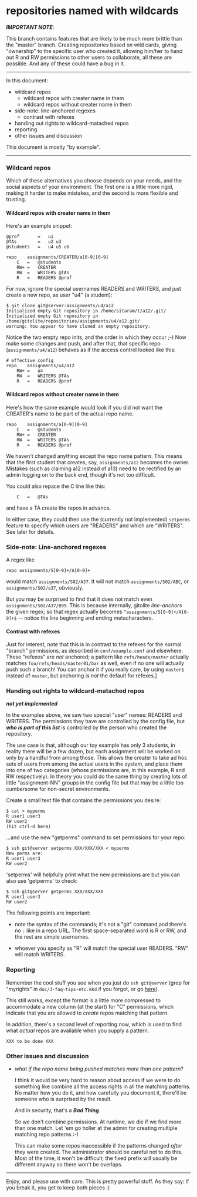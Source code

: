 # repositories named with wildcards

***IMPORTANT NOTE***:

This branch contains features that are likely to be much more brittle than the
"master" branch.  Creating repositories based on wild cards, giving
"ownership" to the specific user who created it, allowing him/her to hand out
R and RW permissions to other users to collaborate, all these are possible.
And any of these could have a bug in it.

----

In this document:

  * wildcard repos
      * wildcard repos with creater name in them
      * wildcard repos without creater name in them
  * side-note: line-anchored regexes
      * contrast with refexes
  * handing out rights to wildcard-matached repos
  * reporting
  * other issues and discussion

This document is mostly "by example".

----

### Wildcard repos

Which of these alternatives you choose depends on your needs, and the social
aspects of your environment.  The first one is a little more rigid, making it
harder to make mistakes, and the second is more flexible and trusting.

#### Wildcard repos with creater name in them

Here's an example snippet:

    @prof       =   u1
    @TAs        =   u2 u3
    @students   =   u4 u5 u6

    repo    assignments/CREATER/a[0-9][0-9]
        C   =   @students
        RW+ =   CREATER
        RW  =   WRITERS @TAs
        R   =   READERS @prof

For now, ignore the special usernames READERS and WRITERS, and just create a
new repo, as user "u4" (a student):

    $ git clone git@server:assignments/u4/a12
    Initialized empty Git repository in /home/sitaram/t/a12/.git/
    Initialized empty Git repository in /home/gitolite/repositories/assignments/u4/a12.git/
    warning: You appear to have cloned an empty repository.

Notice the *two* empty repo inits, and the order in which they occur ;-)  Now
make some changes and push, and after that, that specific repo
(`assignments/u4/a12`) behaves as if the access control looked like this:

    # effective config
    repo    assignments/u4/a12
        RW+ =   u4
        RW  =   WRITERS @TAs
        R   =   READERS @prof

#### Wildcard repos without creater name in them

Here's how the same example would look if you did not want the CREATER's name
to be part of the actual repo name.

    repo    assignments/a[0-9][0-9]
        C   =   @students
        RW+ =   CREATER
        RW  =   WRITERS @TAs
        R   =   READERS @prof

We haven't changed anything except the repo name pattern.  This means that the
first student that creates, say, `assignments/a12` becomes the owner.
Mistakes (such as claiming a12 instead of a13) need to be rectified by an
admin logging on to the back end, though it's not too difficult.

You could also repace the C line like this:

        C   =   @TAs

and have a TA create the repos in advance.

In either case, they could then use the (currently not implemented) `setperms`
feature to specify which users are "READERS" and which are "WRITERS".  See
later for details.

### Side-note: Line-anchored regexes

A regex like

    repo assignments/S[0-9]+/A[0-9]+

would match `assignments/S02/A37`.  It will not match `assignments/S02/ABC`,
or `assignments/S02/a37`, obviously.

But you may be surprised to find that it does not match even
`assignments/S02/A37/B99`.  This is because internally, gitolite
*line-anchors* the given regex; so that regex actually becomes
`^assignments/S[0-9]+/A[0-9]+$` -- notice the line beginning and ending
metacharacters.

#### Contrast with refexes

Just for interest, note that this is in contrast to the refexes for the normal
"branch" permissions, as described in `conf/example.conf` and elsewhere.
Those "refexes" are *not* anchored; a pattern like `refs/heads/master`
actually matches `foo/refs/heads/master01/bar` as well, even if no one will
actually push such a branch!  You can anchor it if you really care, by using
`master$` instead of `master`, but anchoring is *not* the default for
refexes.]

### Handing out rights to wildcard-matached repos

***not yet implemented***

In the examples above, we saw two special "user" names: READERS and WRITERS.
The permissions they have are controlled by the config file, but ***who is
part of this list*** is controlled by the person who created the repository.

The use case is that, although our toy example has only 3 students, in reality
there will be a few dozen, but each assignment will be worked on only by a
handful from among those.  This allows the creater to take ad hoc sets of
users from among the actual users in the system, and place them into one of
two categories (whose permissions are, in this example, R and RW
respectively).  In theory you could do the same thing by creating lots of
little "assignment-NN" groups in the config file but that may be a little too
cumbersome for non-secret environments.

Create a small text file that contains the permissions you desire:

    $ cat > myperms
    R user1 user3
    RW user2
    (hit ctrl-d here)

...and use the new "getperms" command to set permissions for your repo:

    $ ssh git@server setperms XXX/XXX/XXX < myperms
    New perms are:
    R user1 user3
    RW user2

'setperms' will helpfully print what the new permissions are but you can also
use 'getperms' to check:

    $ ssh git@server getperms XXX/XXX/XXX
    R user1 user3
    RW user2

The following points are important:

  * note the syntax of the commands; it's not a "git" command,and there's no
    `:` like in a repo URL.  The first space-separated word is R or RW, and
    the rest are simple usernames.

  * whoever you specify as "R" will match the special user READERS.  "RW" will
    match WRITERS.

### Reporting

Remember the cool stuff you see when you just do `ssh git@server` (grep for
"myrights" in `doc/3-faq-tips-etc.mkd` if you forgot, or go [here][mr]).

[mr]: http://github.com/sitaramc/gitolite/blob/pu/doc/3-faq-tips-etc.mkd#myrights

This still works, except the format is a little more compressed to accommodate
a new column (at the start) for "C" permissions, which indicate that you are
allowed to *create* repos matching that pattern.

In addition, there's a second level of reporting now, which is used to find
what *actual* repos are available when you supply a pattern.

    XXX to be done XXX

### Other issues and discussion

  * *what if the repo name being pushed matches more than one pattern*?

    I think it would be very hard to reason about access if we were to do
    something like combine all the access rights in all the matching patterns.
    No matter how you do it, and how carefully you document it, there'll be
    someone who is surprised by the result.

    And in security, that's a ***Bad Thing***.

    So we don't combine permissions.  At runtime, we die if we find more than
    one match.  Let 'em go holler at the admin for creating multiple matching
    repo patterns :-)

    This can make some repos inaccessible if the patterns changed *after* they
    were created.  The administrator should be careful not to do this.  Most
    of the time, it won't be difficult; the fixed prefix will usually be
    different anyway so there won't be overlaps.

----

Enjoy, and please use with care.  This is pretty powerful stuff.  As they say:
if you break it, you get to keep both pieces :)

[jwzq]: http://regex.info/blog/2006-09-15/247

[av]: http://en.wikipedia.org/wiki/Autovivification

